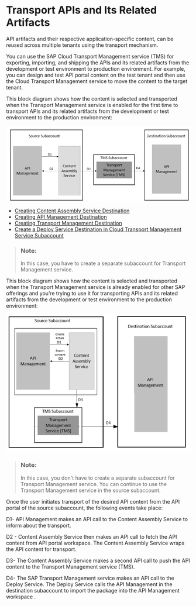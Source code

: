 <!-- loioeb83118123534ed891280f5b7b104469 -->

# Transport APIs and Its Related Artifacts

API artifacts and their respective application-specific content, can be reused across multiple tenants using the transport mechanism.

You can use the SAP Cloud Transport Management service \(TMS\) for exporting, importing, and shipping the APIs and its related artifacts from the development or test environment to production environment. For example, you can design and test API portal content on the test tenant and then use the Cloud Transport Management service to move the content to the target tenant.

This block diagram shows how the content is selected and transported when the Transport Management service is enabled for the first time to transport APIs and its related artifacts from the development or test environment to the production environment:

![](images/Transport_Management_System_78b7eee.png)

-   [Creating Content Assembly Service Destination](creating-content-assembly-service-destination-3a6a81e.md)
-   [Creating API Management Destination](creating-api-management-destination-3fd86c7.md)
-   [Creating Transport Management Destination](creating-transport-management-destination-6c94d89.md)
-   [Create a Deploy Service Destination in Cloud Transport Management Service Subaccount](create-a-deploy-service-destination-in-cloud-transport-management-service-subacco-09b1eec.md)

> ### Note:  
> In this case, you have to create a separate subaccount for Transport Management service.

This block diagram shows how the content is selected and transported when the Transport Management service is already enabled for other SAP offerings and you’re trying to use it for transporting APIs and its related artifacts from the development or test environment to the production environment:

 ![](images/TMS_ISuite_Block_fe78dc7.png) 

> ### Note:  
> In this case, you don't have to create a separate subaccount for Transport Management service. You can continue to use the Transport Management service in the source subaccount.

Once the user initiates transport of the desired API content from the API portal of the source subaccount, the following events take place:

D1- API Management makes an API call to the Content Assembly Service to inform about the transport.

D2 - Content Assembly Service then makes an API call to fetch the API content from API portal workspace. The Content Assembly Service wraps the API content for transport.

D3- The Content Assembly Service makes a second API call to push the API content to the Transport Management service \(TMS\).

D4- The SAP Transport Management service makes an API call to the Deploy Service. The Deploy Service calls the API Management in the destination subaccount to import the package into the API Management workspace .

